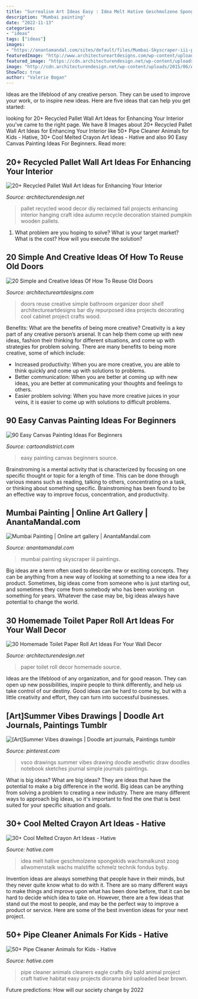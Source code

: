 ```yaml
---
title: "Surrealism Art Ideas Easy : Idea Melt Hative Geschmolzene Spongekids Wachsmalkunst Zoog Allwomenstalk Wachs Malstifte Schmelz Technik Fondus Byby"
description: "Mumbai painting"
date: "2022-11-13"
categories:
- "ideas"
tags: ["ideas"]
images:
- "https://anantamandal.com/sites/default/files/Mumbai-Skyscraper-iii-painting-by-ananta-mandal.jpg"
featuredImage: "http://www.architectureartdesigns.com/wp-content/uploads/2013/04/ArchitectureArtDesigns-62.jpg"
featured_image: "https://cdn.architecturendesign.net/wp-content/uploads/2015/02/AD-Toilet-Paper-Roll-Wall-Art-11.jpg"
image: "http://cdn.architecturendesign.net/wp-content/uploads/2015/06/AD-Pallet-Wall-Art-14.jpg"
ShowToc: true
author: "Valerie Bogan"
---
```



Ideas are the lifeblood of any creative person. They can be used to improve your work, or to inspire new ideas. Here are five ideas that can help you get started: 

	

		
looking for 20+ Recycled Pallet Wall Art Ideas for Enhancing Your Interior you've came to the right page. We have 8 Images about 20+ Recycled Pallet Wall Art Ideas for Enhancing Your Interior like 50+ Pipe Cleaner Animals for Kids - Hative, 30+ Cool Melted Crayon Art Ideas - Hative and also 90 Easy Canvas Painting Ideas For Beginners. Read more:
		
    
## 20+ Recycled Pallet Wall Art Ideas For Enhancing Your Interior

<img loading=lazy src="http://cdn.architecturendesign.net/wp-content/uploads/2015/06/AD-Pallet-Wall-Art-14.jpg" onerror="this.onerror=null;this.src='https://tse1.mm.bing.net/th?id=OIP.ZEvAOThnjVQaw_KjwxcIxgHaJ4&amp;pid=15.1';" alt="20+ Recycled Pallet Wall Art Ideas for Enhancing Your Interior">

_Source: architecturendesign.net_

>pallet recycled wood decor diy reclaimed fall projects enhancing interior hanging craft idea autumn recycle decoration stained pumpkin wooden pallets. 

	

1. What problem are you hoping to solve? What is your target market? What is the cost? How will you execute the solution?

    
## 20 Simple And Creative Ideas Of How To Reuse Old Doors

<img loading=lazy src="http://www.architectureartdesigns.com/wp-content/uploads/2013/04/ArchitectureArtDesigns-62.jpg" onerror="this.onerror=null;this.src='https://tse1.mm.bing.net/th?id=OIP.qFf5KsZxZ5MplHaH0pqJcAHaJ3&amp;pid=15.1';" alt="20 Simple and Creative Ideas Of How To Reuse Old Doors">

_Source: architectureartdesigns.com_

>doors reuse creative simple bathroom organizer door shelf architectureartdesigns bar diy repurposed idea projects decorating cool cabinet project crafts wood. 

	

Benefits: What are the benefits of being more creative?
Creativity is a key part of any creative person’s arsenal. It can help them come up with new ideas, fashion their thinking for different situations, and come up with strategies for problem solving. There are many benefits to being more creative, some of which include: 
- Increased productivity: When you are more creative, you are able to think quickly and come up with solutions to problems.
- Better communication: When you are better at coming up with new ideas, you are better at communicating your thoughts and feelings to others.
- Easier problem solving: When you have more creative juices in your veins, it is easier to come up with solutions to difficult problems.

    
## 90 Easy Canvas Painting Ideas For Beginners

<img loading=lazy src="http://www.cartoondistrict.com/wp-content/uploads/2017/06/Easy-Canvas-Painting-Ideas-For-Beginners16-1.jpg" onerror="this.onerror=null;this.src='https://tse2.mm.bing.net/th?id=OIP.x74ywo_6lFqgoTmFRqKvLQHaKQ&amp;pid=15.1';" alt="90 Easy Canvas Painting Ideas For Beginners">

_Source: cartoondistrict.com_

>easy painting canvas beginners source. 

	

Brainstroming is a mental activity that is characterized by focusing on one specific thought or topic for a length of time. This can be done through various means such as reading, talking to others, concentrating on a task, or thinking about something specific. Brainstroming has been found to be an effective way to improve focus, concentration, and productivity.

    
## Mumbai Painting | Online Art Gallery | AnantaMandal.com

<img loading=lazy src="https://anantamandal.com/sites/default/files/Mumbai-Skyscraper-iii-painting-by-ananta-mandal.jpg" onerror="this.onerror=null;this.src='https://tse1.mm.bing.net/th?id=OIP.86-KL2zxZY4pSkBvJx-cWwHaLE&amp;pid=15.1';" alt="Mumbai Painting | Online art gallery | AnantaMandal.com">

_Source: anantamandal.com_

>mumbai painting skyscraper iii paintings. 

	

Big ideas are a term often used to describe new or exciting concepts. They can be anything from a new way of looking at something to a new idea for a product. Sometimes, big ideas come from someone who is just starting out, and sometimes they come from somebody who has been working on something for years. Whatever the case may be, big ideas always have potential to change the world.

    
## 30 Homemade Toilet Paper Roll Art Ideas For Your Wall Decor

<img loading=lazy src="https://cdn.architecturendesign.net/wp-content/uploads/2015/02/AD-Toilet-Paper-Roll-Wall-Art-11.jpg" onerror="this.onerror=null;this.src='https://tse3.mm.bing.net/th?id=OIP.iDiZqP9MLY4gKJ7a1ksGUgHaLG&amp;pid=15.1';" alt="30 Homemade Toilet Paper Roll Art Ideas For Your Wall Decor">

_Source: architecturendesign.net_

>paper toilet roll decor homemade source. 

	

Ideas are the lifeblood of any organization, and for good reason. They can open up new possibilities, inspire people to think differently, and help us take control of our destiny. Good ideas can be hard to come by, but with a little creativity and effort, they can turn into successful businesses.

    
## [Art]Summer Vibes Drawings | Doodle Art Journals, Paintings Tumblr

<img loading=lazy src="https://i.pinimg.com/736x/42/6b/e3/426be3c4b6c2bb74f3adfd2995b9937d.jpg" onerror="this.onerror=null;this.src='https://tse2.mm.bing.net/th?id=OIP.IOnvInW5Ncctvl5zXdyJ2AAAAA&amp;pid=15.1';" alt="[Art]Summer Vibes drawings | Doodle art journals, Paintings tumblr">

_Source: pinterest.com_

>vsco drawings summer vibes drawing doodle aesthetic draw doodles notebook sketches journal simple journals paintings. 

	

What is big ideas?
What are big ideas? They are ideas that have the potential to make a big difference in the world. Big ideas can be anything from solving a problem to creating a new industry. There are many different ways to approach big ideas, so it's important to find the one that is best suited for your specific situation and goals.

    
## 30+ Cool Melted Crayon Art Ideas - Hative

<img loading=lazy src="http://hative.com/wp-content/uploads/2014/04/melted-crayon-art/13-love-in-rain.jpg" onerror="this.onerror=null;this.src='https://tse4.mm.bing.net/th?id=OIP.4u2mf1Mcwn6edmzJLByh0wHaJ6&amp;pid=15.1';" alt="30+ Cool Melted Crayon Art Ideas - Hative">

_Source: hative.com_

>idea melt hative geschmolzene spongekids wachsmalkunst zoog allwomenstalk wachs malstifte schmelz technik fondus byby. 

	

Invention ideas are always something that people have in their minds, but they never quite know what to do with it. There are so many different ways to make things and improve upon what has been done before, that it can be hard to decide which idea to take on. However, there are a few ideas that stand out the most to people, and may be the perfect way to improve a product or service. Here are some of the best invention ideas for your next project.

    
## 50+ Pipe Cleaner Animals For Kids - Hative

<img loading=lazy src="https://hative.com/wp-content/uploads/2014/04/pipe-cleaner-animals/3-diy-bald-eagle.jpg" onerror="this.onerror=null;this.src='https://tse3.mm.bing.net/th?id=OIP.2H3gXCUw6bX5I87BIR9jDgHaFj&amp;pid=15.1';" alt="50+ Pipe Cleaner Animals for Kids - Hative">

_Source: hative.com_

>pipe cleaner animals cleaners eagle crafts diy bald animal project craft hative habitat easy projects diorama bird uploaded bear brown. 

	

Future predictions: How will our society change by 2022
 

